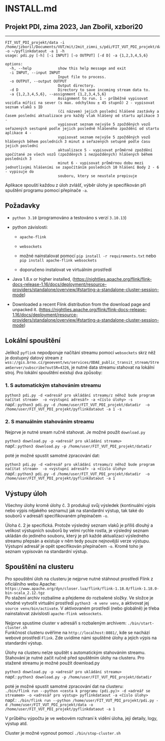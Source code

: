 # INSTALL.md

## Projekt PDI, zima 2023, Jan Zbořil, xzbori20

---

```
FIT_VUT_PDI_projekt/data -i /home/jzboril/Documents/VUT/mit/2mit_zimni_s/pdi/FIT_VUT_PDI_projekt/data -o ~/pyflinkdataout -a 1 -h
usage: pdi.py [-h] [-i INPUT] [-o OUTPUT] [-d D] -a {1,2,3,4,5,6}

options:
  -h, --help            show this help message and exit
  -i INPUT, --input INPUT
                        Input file to process.
  -o OUTPUT, --output OUTPUT
                        Output directory.
  -d D                  Directory to save incoming stream data to.
  -a {1,2,3,4,5,6}, --assignment {1,2,3,4,5,6}
                        Assignment to run. 1 - průběžně vypisovat vozidla mířící na sever (s max. odchylkou ± 45 stupnů) 2 - vypisovat seznam vlaků s ID
                        (či názvem) jejich poslední hlášené zastávky a časem poslední aktualizace pro každý vlak hlášený od startu aplikace 3 -
                        vypisovat seznam nejvýše 5 zpožděných vozů seřazených sestupně podle jejich posledně hlášeného zpoždění od startu aplikace 4 -
                        vypisovat seznam nejvýše 5 zpožděných vozů hlášených během posledních 3 minut a seřazených setupně podle času jejich poslední
                        aktualizace 5 - vypisovat průměrné zpoždění spočítané ze všech vozů (zpožděných i nezpožděných) hlášených během posledních 3
                        minut 6 - vypisovat průměrnou dobu mezi jednotlivými hlášeními se započítáním posledních 10 hlášení Body 2 - 6 - vypisuje do
                        souboru, ktery se neustale prepisuje
```

Aplikace spouští každou z úloh zvlášť, výběr úlohy je specifikován při spuštění programu pomocí přepínače `-a`.

## Požadavky

- `python 3.10` (programováno a testováno s verzí `3.10.13`)
- python závislosti:

  - `apache-flink`
  - `websockets`
  - možné nainstalovat pomocí `pip install -r requirements.txt` nebo `pip install apache-flink websockets`

  - doporučeno instalovat ve virtuálním prostředí

- Java 1.8.x or higher installed, (https://nightlies.apache.org/flink/flink-docs-release-1.16/docs/deployment/resource-providers/standalone/overview/#starting-a-standalone-cluster-session-mode)
- Downloaded a recent Flink distribution from the download page and unpacked it. (https://nightlies.apache.org/flink/flink-docs-release-1.16/docs/deployment/resource-providers/standalone/overview/#starting-a-standalone-cluster-session-mode)

## Lokální spouštění

Jelikož `pyflink` nepodporuje načítání streamu pomocí `websockets` skrz něž je dostupný datový stream z `wss://gis.brno.cz/geoevent/ws/services/ODAE_public_transit_stream/StreamServer/subscribe?outSR=4326`, je nutné data streamu stahovat na lokální stroj. Pro lokální spouštění existují dva způsoby:

### 1. S automatickým stahováním streamu

`python3 pdi.py -d <adresář pro ukládání streamu/z něhož bude program načítat stream>  -o <výstupní adresář> -a <číslo úlohy> -s`  
např.:
`python3 pdi.py -d /home/user/FIT_VUT_PDI_projekt/datadir  -o /home/user/FIT_VUT_PDI_projekt/pyflinkdataout -a 1 -s`

### 2. S manuálním stahováním streamu

Nejprve je nutné sream ručně stahovat. Je možné použít `download.py`

`python3 download.py -p <adresář pro ukládání streamu>`  
např.:
`python3 download.py -p /home/user/FIT_VUT_PDI_projekt/datadir`

poté je možné spustit samotné zpracování dat:

`python3 pdi.py -d <adresář pro ukládání streamu/z něhož bude program načítat stream>  -o <výstupní adresář> -a <číslo úlohy>`  
např.:
`python3 pdi.py -d /home/user/FIT_VUT_PDI_projekt/datadir  -o /home/user/FIT_VUT_PDI_projekt/pyflinkdataout -a 1`

## Výstupy úloh

Všechny úlohy kromě úlohy č. 3 produkují svůj výsledek (kontinuální výpis nebo výpis nějakého seznamu) jak na standardní výstup, tak také do souborů v adresáří specifikovaném přepínačem `-o`.

Úloha č. 2 je specifická. Protože výsledný seznam vlaků je příliš dlouhý a velikost výstupních souborů by velmi rychle rostla, je výsledný seznam ukládán do jediného souboru, který je při každé aktualizaci výsledného streamu přepsán a existuje v něm tedy pouze nejnovější verze výstupu. Výstupní adresář je opět specifikován přepínačem `-o`. Kromě toho je seznam vypisován na standardní výstup.

## Spouštění na clusteru

Pro spouštění úloh na clusteru je nejprve nutné stáhnout prostředí Flink z oficíálního webu Apache:
`https://www.apache.org/dyn/closer.lua/flink/flink-1.18.0/flink-1.18.0-bin-scala_2.12.tgz`  
Po stažení archiv rozbalíme a přejdeme do rozbalené složky.
Ve složce je vhodné vytvořit virtuální prostředí `python3 -m venv venv`, a aktivovat jej `source venv/bin/activate`. V aktivovaném prostředí (nebo globálně) je třeba nainstalovat závislosti `apache-flink websockets`.

Nejprve spustíme cluster v adresáři s rozbaleným archivem:
`./bin/start-cluster.sh`  
Funkčnost clusteru ověříme na `http://localhost:8081/`, kde se nachází webové prostředí `Flink`. Zde uvidíme námi spuštěné úlohy a jejich výpis na standardní výstup.

Úlohy na clusteru nelze spuštět s automatickým stahováním streamu. Stahování je nutné začít ručně před spuštěním úlohy na clusteru.
Pro stažené streamu je možné použít download.py

`python3 download.py -p <adresář pro ukládání streamu>`  
např.: `python3 download.py -p /home/user/FIT_VUT_PDI_projekt/datadir`

poté je možné spustit samotné zpracování dat na clusteru:  
`./bin/flink run --python <cesta k programu (pdi.py)> -d <adreář se streamem> -o <adresář pro výstup> pyflinkdataout -a <číslo úlohy>`  
např.:
`./bin/flink run --python /home/user/FIT_VUT_PDI_projekt/pdi.py -d /home/user/FIT_VUT_PDI_projekt/data -o /home/user/FIT_VUT_PDI_projekt/pyflinkdataout -a 1`

V průběhu výpočtu je ve webovém rozhraní k vidění úloha, její detaily, logy, výstup atd.

Cluster je možné vypnout pomocí `./bin/stop-cluster.sh`

###
